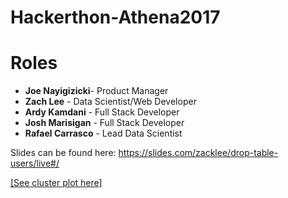 # Hackerthon-Athena2017

# Roles
* **Joe Nayigizicki**- Product Manager
* **Zach Lee** - Data Scientist/Web Developer
* **Ardy Kamdani** - Full Stack Developer
* **Josh Marisigan** - Full Stack Developer
* **Rafael Carrasco** - Lead Data Scientist


Slides can be found here:
https://slides.com/zacklee/drop-table-users/live#/

[[See cluster plot here]](https://plot.ly/~erdos2n/0.embed)
